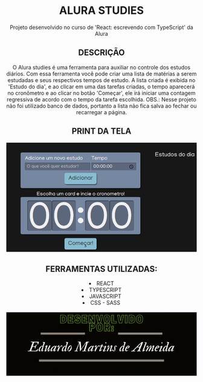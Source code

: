<h1 align = center> ALURA STUDIES</h1>

<p align = center>Projeto desenvolvido no curso de 'React: escrevendo com TypeScript' da Alura</p>

<h2 align = center>DESCRIÇÃO</h2>
<p align = center>O Alura studies é uma ferramenta para auxiliar no controle dos estudos diários. Com essa ferramenta você pode criar uma lista de matérias a serem estudadas e seus respectivos tempos de estudo. A lista criada é exibida no 'Estudo do dia', e ao clicar em uma das tarefas criadas, o tempo aparecerá no cronômetro e ao clicar no botão 'Começar', ele irá iniciar uma contagem regressiva de acordo com o tempo da tarefa escolhida. OBS.: Nesse projeto não foi utilizado banco de dados, portanto a lista não fica salva ao fechar ou recarregar a página.</p>

<h2 align = center>PRINT DA TELA</h2>
<div align = center> <img src = './src/assets/img/Screenshot.png'/> </div>

<h2 align = center> FERRAMENTAS UTILIZADAS:</h2>

<div align = center>
    <li align = center>REACT</li>
    <li align = center>TYPESCRIPT</li>
    <li align = center>JAVASCRIPT</li>
    <li align = center>CSS - SASS</li>
</div>
<br/>
<div align = center><img src = './src/assets/img/DesenvolvidoPor.png'/> </div>
